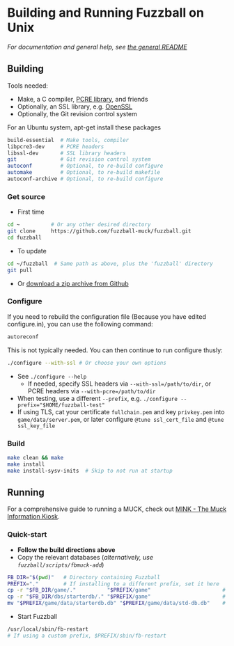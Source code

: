 Building and Running Fuzzball on Unix
===============
*For documentation and general help, see [the general README](README.md)*

## Building
Tools needed:
* Make, a C compiler, [PCRE library](https://pcre.org/), and friends
* Optionally, an SSL library, e.g. [OpenSSL](https://openssl.org/)
* Optionally, the Git revision control system

For an Ubuntu system, apt-get install these packages
```sh
build-essential  # Make tools, compiler
libpcre3-dev     # PCRE headers
libssl-dev       # SSL library headers
git              # Git revision control system
autoconf         # Optional, to re-build configure
automake         # Optional, to re-build makefile
autoconf-archive # Optional, to re-build configure
```

### Get source
* First time
```sh
cd ~          # Or any other desired directory
git clone     https://github.com/fuzzball-muck/fuzzball.git
cd fuzzball
```
* To update
```sh
cd ~/fuzzball  # Same path as above, plus the 'fuzzball' directory
git pull
```
* Or [download a zip archive from Github](https://github.com/fuzzball-muck/fuzzball/archive/master.zip)

### Configure
If you need to rebuild the configuration file (Because you have edited configure.in), you can use the following command:

```sh
autoreconf
```

This is not typically needed.  You can then continue to run configure thusly:

```sh
./configure --with-ssl # Or choose your own options
```
* See ```./configure --help```
  * If needed, specify SSL headers via ```--with-ssl=/path/to/dir```, or PCRE headers via ```--with-pcre=/path/to/dir```
* When testing, use a different ```--prefix```, e.g. ```./configure --prefix="$HOME/fuzzball-test"```
* If using TLS, cat your certificate ```fullchain.pem``` and key ```privkey.pem``` into ```game/data/server.pem```, or later configure ```@tune ssl_cert_file``` and ```@tune ssl_key_file```

### Build
```sh
make clean && make
make install
make install-sysv-inits  # Skip to not run at startup
```

## Running
For a comprehensive guide to running a MUCK, check out [MINK - The Muck Information Kiosk](http://www.rdwarf.com/users/mink/muckman/).

### Quick-start
* **Follow the build directions above**
* Copy the relevant databases (*alternatively, use ```fuzzball/scripts/fbmuck-add```*)
```sh
FB_DIR="$(pwd)"   # Directory containing Fuzzball
PREFIX="."        # If installing to a different prefix, set it here
cp -r "$FB_DIR/game/."          "$PREFIX/game"                       # Copy game information
cp -r "$FB_DIR/dbs/starterdb/." "$PREFIX/game"                       # Copy database
mv "$PREFIX/game/data/starterdb.db" "$PREFIX/game/data/std-db.db"    # Rename database to standard
```
* Start Fuzzball
```sh
/usr/local/sbin/fb-restart
# If using a custom prefix, $PREFIX/sbin/fb-restart
```
